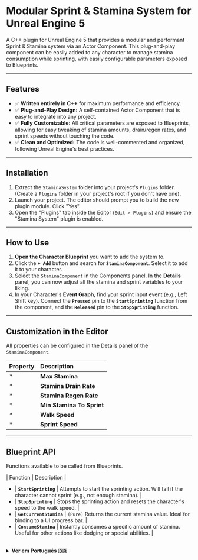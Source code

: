 # Modular Sprint & Stamina System for Unreal Engine 5

A C++ plugin for Unreal Engine 5 that provides a modular and performant Sprint & Stamina system via an Actor Component. This plug-and-play component can be easily added to any character to manage stamina consumption while sprinting, with easily configurable parameters exposed to Blueprints.

---

## Features

* ✅ **Written entirely in C++** for maximum performance and efficiency.
* ✅ **Plug-and-Play Design:** A self-contained Actor Component that is easy to integrate into any project.
* ✅ **Fully Customizable:** All critical parameters are exposed to Blueprints, allowing for easy tweaking of stamina amounts, drain/regen rates, and sprint speeds without touching the code.
* ✅ **Clean and Optimized:** The code is well-commented and organized, following Unreal Engine's best practices.

---

## Installation

1.  Extract the `StaminaSystem` folder into your project's `Plugins` folder. (Create a `Plugins` folder in your project's root if you don't have one).
2.  Launch your project. The editor should prompt you to build the new plugin module. Click "Yes".
3.  Open the "Plugins" tab inside the Editor (`Edit > Plugins`) and ensure the "Stamina System" plugin is enabled.

---

## How to Use

1.  **Open the Character Blueprint** you want to add the system to.
2.  Click the **`+ Add`** button and search for **`StaminaComponent`**. Select it to add it to your character.
3.  Select the `StaminaComponent` in the Components panel. In the **Details** panel, you can now adjust all the stamina and sprint variables to your liking.
4.  In your Character's **Event Graph**, find your sprint input event (e.g., Left Shift key). Connect the **`Pressed`** pin to the **`StartSprinting`** function from the component, and the **`Released`** pin to the **`StopSprinting`** function.

---

## Customization in the Editor

All properties can be configured in the Details panel of the `StaminaComponent`.

| Property | Description |
| :--- | :--- |
* | **Max Stamina** | The maximum amount of stamina the character can have. |
* | **Stamina Drain Rate** | The amount of stamina consumed per second while sprinting. |
* | **Stamina Regen Rate** | The amount of stamina regenerated per second when not sprinting. |
* | **Min Stamina To Sprint**| The stamina threshold required to start sprinting again after it has been depleted. |
* | **Walk Speed** | The character's `MaxWalkSpeed` when not sprinting. This should match your Character Movement settings. |
* | **Sprint Speed** | The character's `MaxWalkSpeed` when sprinting. |

---

## Blueprint API

Functions available to be called from Blueprints.

| Function | Description |

* | **`StartSprinting`** | Attempts to start the sprinting action. Will fail if the character cannot sprint (e.g., not enough stamina). |
* | **`StopSprinting`** | Stops the sprinting action and resets the character's speed to the walk speed. |
* | **`GetCurrentStamina`** | `(Pure)` Returns the current stamina value. Ideal for binding to a UI progress bar. |
* | **`ConsumeStamina`** | Instantly consumes a specific amount of stamina. Useful for other actions like dodging or special abilities. |

<br>

<details>
<summary><strong>Ver em Português 🇧🇷</strong></summary>

# Sistema Modular de Sprint e Stamina para Unreal Engine 5

Um plugin C++ para a Unreal Engine 5 que fornece um sistema modular e performático de Sprint e Stamina através de um Actor Component. Este componente plug-and-play pode ser facilmente adicionado a qualquer personagem para gerenciar o consumo de stamina durante a corrida, com parâmetros facilmente configuráveis e expostos para Blueprints.

---

## Funcionalidades

* ✅ **Feito inteiramente em C++** para máxima performance e eficiência.
* ✅ **Design Plug-and-Play:** Um Componente de Ator autocontido, fácil de integrar em qualquer projeto.
* ✅ **Totalmente Customizável:** Todos os parâmetros críticos são expostos para Blueprints, permitindo ajustes fáceis de valores de stamina, taxas de consumo/regeneração e velocidades de corrida sem tocar no código.
* ✅ **Código Limpo e Otimizado:** O código é bem comentado e organizado, seguindo as melhores práticas da Unreal Engine.

---

## Instalação

1.  Extraia a pasta `StaminaSystem` para a pasta `Plugins` do seu projeto. (Crie uma pasta `Plugins` na raiz do seu projeto se ela não existir).
2.  Abra seu projeto. O editor deve perguntar se você deseja compilar o novo módulo do plugin. Clique em "Sim".
3.  Abra a aba "Plugins" dentro do editor (`Edit > Plugins`) e garanta que o plugin "Stamina System" está ativado.

---

## Como Usar

1.  **Abra o Blueprint do Personagem** ao qual você deseja adicionar o sistema.
2.  Clique no botão **`+ Add`** e procure por **`StaminaComponent`**. Selecione-o para adicioná-lo ao seu personagem.
3.  Selecione o `StaminaComponent` no painel de Componentes. No painel **Details**, você agora pode ajustar todas as variáveis de stamina e sprint como desejar.
4.  No **Event Graph** do seu Personagem, encontre seu evento de input para correr (ex: tecla Shift Esquerdo). Conecte o pino **`Pressed`** à função **`StartSprinting`** do componente, e o pino **`Released`** à função **`StopSprinting`**.

---

## Customização no Editor

Todas as propriedades podem ser configuradas no painel Details do `StaminaComponent`.

| Propriedade | Descrição |
| :--- | :--- |
| **Max Stamina** | A quantidade máxima de stamina que o personagem pode ter. |
| **Stamina Drain Rate** | A quantidade de stamina consumida por segundo ao correr. |
| **Stamina Regen Rate**| A quantidade de stamina regenerada por segundo quando não está correndo. |
| **Min Stamina To Sprint**| A quantidade mínima de stamina necessária para começar a correr novamente após ela ter se esgotado. |
| **Walk Speed** | A velocidade (`MaxWalkSpeed`) do personagem quando não está correndo. Deve ser igual à configuração no `Character Movement`. |
| **Sprint Speed** | A velocidade (`MaxWalkSpeed`) do personagem ao correr. |

---

## API para Blueprints

Funções disponíveis para serem chamadas a partir de Blueprints.

| Função | Descrição |

* | **`StartSprinting`** | Tenta iniciar a ação de correr. Falhará se o personagem não puder correr (ex: sem stamina suficiente). |
* | **`StopSprinting`** | Para a ação de correr e redefine a velocidade do personagem para a velocidade de caminhada. |
* | **`GetCurrentStamina`** | `(Pure)` Retorna o valor atual da stamina. Ideal para conectar a uma barra de progresso na UI. |
| **`ConsumeStamina`** | Consome instantaneamente uma quantidade específica de stamina. Útil para outras ações como esquivas ou habilidades especiais. |

</details>
